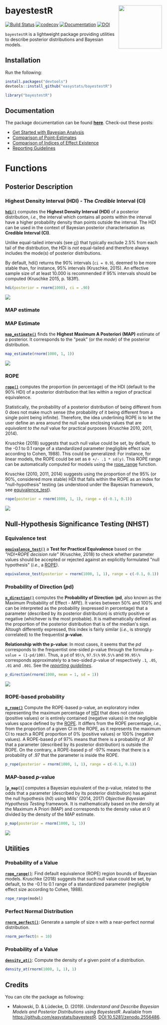 
bayestestR <img src='man/figures/logo.png' align="right" height="139" />
========================================================================

[![Build Status](https://travis-ci.org/easystats/bayestestR.svg?branch=master)](https://travis-ci.org/easystats/bayestestR) [![codecov](https://codecov.io/gh/easystats/bayestestR/branch/master/graph/badge.svg)](https://codecov.io/gh/easystats/bayestestR) [![Documentation](https://img.shields.io/badge/documentation-bayestestR-orange.svg?colorB=E91E63)](https://easystats.github.io/bayestestR/) [![DOI](https://zenodo.org/badge/165641861.svg)](https://zenodo.org/badge/latestdoi/165641861)

`bayestestR` is a lightweight package providing utilities to describe posterior distributions and Bayesian models.

Installation
------------

Run the following:

``` r
install.packages("devtools")
devtools::install_github("easystats/bayestestR")
```

``` r
library("bayestestR")
```

Documentation
-------------

The package documentation can be found [**here**](https://easystats.github.io/bayestestR/). Check-out these posts:

-   [Get Started with Bayesian Analysis](https://easystats.github.io/bayestestR/articles/bayestestR.html)
-   [Comparison of Point-Estimates](https://easystats.github.io/bayestestR/articles/2_IndicesEstimationComparison.html)
-   [Comparison of Indices of Effect Existence](https://easystats.github.io/bayestestR/articles/3_IndicesExistenceComparison.html)
-   [Reporting Guidelines](https://easystats.github.io/bayestestR/articles/4_Guidelines.html)

Functions
=========

Posterior Description
---------------------

### Highest Density Interval (HDI) - The *Credible* Interval (CI)

[**`hdi()`**](https://easystats.github.io/bayestestR/reference/hdi.html) computes the **Highest Density Interval (HDI)** of a posterior distribution, *i.e.*, the interval which contains all points within the interval have a higher probability density than points outside the interval. The HDI can be used in the context of Bayesian posterior characterisation as **Credible Interval (CI)**.

Unlike equal-tailed intervals (see [ci](https://easystats.github.io/bayestestR/reference/ci.html)) that typically exclude 2.5% from each tail of the distribution, the HDI is *not* equal-tailed and therefore always includes the mode(s) of posterior distributions.

By default, hdi() returns the 90% intervals (`ci = 0.9`), deemed to be more stable than, for instance, 95% intervals (Kruschke, 2015). An effective sample size of at least 10.000 is recommended if 95% intervals should be computed (Kruschke 2015, p. 183ff).

``` r
hdi(posterior = rnorm(1000), ci = .90)
```

![](man/figures/unnamed-chunk-5-1.png)

### MAP estimate

### MAP Estimate

[**`map_estimate()`**](https://easystats.github.io/bayestestR/reference/map_estimate.html) finds the **Highest Maximum A Posteriori (MAP)** estimate of a posterior. It corresponds to the "peak" (or the *mode*) of the posterior distribution.

``` r
map_estimate(rnorm(1000, 1, 1))
```

![](man/figures/unnamed-chunk-7-1.png)

### ROPE

[**`rope()`**](https://easystats.github.io/bayestestR/reference/rope.html) computes the proportion (in percentage) of the HDI (default to the 90% HDI) of a posterior distribution that lies within a region of practical equivalence.

Statistically, the probability of a posterior distribution of being different from 0 does not make much sense (the probability of it being different from a single point being infinite). Therefore, the idea underlining ROPE is to let the user define an area around the null value enclosing values that are *equivalent to the null* value for practical purposes (Kruschke 2010, 2011, 2014).

Kruschke (2018) suggests that such null value could be set, by default, to the -0.1 to 0.1 range of a standardized parameter (negligible effect size according to Cohen, 1988). This could be generalized: For instance, for linear models, the ROPE could be set as `0 +/- .1 * sd(y)`. This ROPE range can be automatically computed for models using the [rope\_range](https://easystats.github.io/bayestestR/reference/rope_range.html) function.

Kruschke (2010, 2011, 2014) suggests using the proportion of the 95% (or 90%, considered more stable) HDI that falls within the ROPE as an index for "null-hypothesis" testing (as understood under the Bayesian framework, see [equivalence\_test](https://easystats.github.io/bayestestR/reference/equivalence_test.html)).

``` r
rope(posterior = rnorm(1000, 1, 1), range = c(-0.1, 0.1))
```

![](man/figures/unnamed-chunk-9-1.png)

Null-Hypothesis Significance Testing (NHST)
-------------------------------------------

### Equivalence test

[**`equivalence_test()`**](https://easystats.github.io/bayestestR/reference/equivalence_test.html) a **Test for Practical Equivalence** based on the *"HDI+ROPE decision rule"* (Kruschke, 2018) to check whether parameter values should be accepted or rejected against an explicitly formulated "null hypothesis" (*i.e.*, a [ROPE](https://easystats.github.io/bayestestR/reference/rope.html)).

``` r
equivalence_test(posterior = rnorm(1000, 1, 1), range = c(-0.1, 0.1))
```

### Probability of Direction (*p*d)

[**`p_direction()`**](https://easystats.github.io/bayestestR/reference/p_direction.html) computes the **Probability of Direction** (**pd**, also known as the Maximum Probability of Effect - *MPE*). It varies between 50% and 100% and can be interpreted as the probability (expressed in percentage) that a parameter (described by its posterior distribution) is strictly positive or negative (whichever is the most probable). It is mathematically defined as the proportion of the posterior distribution that is of the median's sign. Altough differently expressed, this index is fairly similar (*i.e.*, is strongly correlated) to the frequentist **p-value**.

**Relationship with the p-value**: In most cases, it seems that the *pd* corresponds to the frequentist one-sided *p*-value through the formula `p-value = (1-pd/100)`. Thus, a `pd` of `95\%`, `97.5\%` `99.5\%` and `99.95\%` corresponds approximately to a two-sided *p*-value of respectively `.1`, `.05`, `.01` and `.001`. See the [*reporting guidelines*](https://easystats.github.io/bayestestR/articles/4_Guidelines.html).

``` r
p_direction(rnorm(1000, mean = 1, sd = 1))
```

![](man/figures/unnamed-chunk-12-1.png)

### ROPE-based probability

[**`p_rope()`**](https://easystats.github.io/bayestestR/reference/p_rope.html) Compute the ROPE-based p-value, an exploratory index representing the maximum percentage of [HDI](https://easystats.github.io/bayestestR/reference/hdi.html) that does not contain (positive values) or is entirely contained (negative values) in the negligible values space defined by the [ROPE](https://easystats.github.io/bayestestR/reference/rope.html). It differs from the ROPE percentage, *i.e.*, from the proportion of a given CI in the ROPE, as it represents the maximum CI to reach a ROPE proportion of 0% (positive values) or 100% (negative values). A ROPE-based *p* of 97% means that there is a probability of .97 that a parameter (described by its posterior distribution) is outside the ROPE. On the contrary, a ROPE-based p of -97% means that there is a probability of .97 that the parameter is inside the ROPE.

``` r
p_rope(posterior = rnorm(1000, 1, 1), range = c(-0.1, 0.1))
```

### MAP-based *p*-value

\[**`p_map()`**\] computes a Bayesian equivalent of the p-value, related to the odds that a parameter (described by its posterior distribution) has against the null hypothesis (*h0*) using Mills' (2014, 2017) *Objective Bayesian Hypothesis Testing* framework. It is mathematically based on the density at the Maximum A Priori (MAP) and corresponds to the density value at 0 divided by the density of the MAP estimate.

``` r
p_map(posterior = rnorm(1000, 1, 1))
```

![](man/figures/unnamed-chunk-15-1.png)

Utilities
---------

### Probability of a Value

[**`rope_range()`**](https://easystats.github.io/bayestestR/reference/rope_range.html): Find default equivalence (ROPE) region bounds of Bayesian models. Kruschke (2018) suggests that such null value could be set, by default, to the -0.1 to 0.1 range of a standardized parameter (negligible effect size according to Cohen, 1988).

``` r
rope_range(model)
```

### Perfect Normal Distribution

[**`rnorm_perfect()`**](https://easystats.github.io/bayestestR/reference/rnorm_perfect.html): Generate a sample of size n with a near-perfect normal distribution.

``` r
rnorm_perfect(n = 10)
```

### Probability of a Value

[**`density_at()`**](https://easystats.github.io/bayestestR/reference/density_at.html): Compute the density of a given point of a distribution.

``` r
density_at(rnorm(1000, 1, 1), 1)
```

Credits
-------

You can cite the package as following:

-   Makowski, D. & Lüdecke, D. (2019). *Understand and Describe Bayesian Models and Posterior Distributions using BayestestR*. Available from <https://github.com/easystats/bayestestR>. <DOI:10.5281/zenodo.2556486>.
